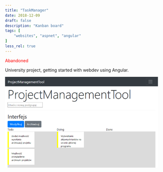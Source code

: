 ```yaml
---
title: "TaskManager"
date: 2018-12-09
draft: false
description: "Kanban board"
tags: [
    "websites", "aspnet", "angular" 
]
less_rel: true
---
```


<font color="red">Abandoned</font>

University project, getting started with webdev using Angular.

<p align="center">
    <img src="/taskmanager.png" width="600">
</p>